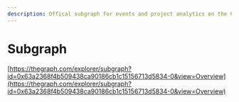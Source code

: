 ```yaml
---
description: Offical subgraph for events and project analytics on the Candybox protocol.
---
```


# Subgraph

[https://thegraph.com/explorer/subgraph?id=0x63a2368f4b509438ca90186cb1c15156713d5834-0&view=Overview](https://thegraph.com/explorer/subgraph?id=0x63a2368f4b509438ca90186cb1c15156713d5834-0&view=Overview)

